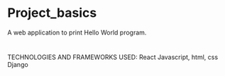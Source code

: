 # Project_basics
A web application to print Hello World program.
#
TECHNOLOGIES AND FRAMEWORKS USED:
React
Javascript, html, css
Django
#